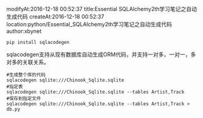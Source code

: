 modifyAt:2016-12-18 00:52:37
title:Essential SQLAlchemy2th学习笔记之自动生成代码
createAt:2016-12-18 00:52:37
location:python/Essential_SQLAlchemy2th学习笔记之自动生成代码
author:xbynet

```
pip install sqlacodegen
```
sqlacodegen支持从现有数据库自动生成ORM代码，并支持一对多，一对一，多对多的关联关系。

```
#生成整个库的代码
sqlacodegen sqlite:///Chinook_Sqlite.sqlite
#指定表
sqlacodegen sqlite:///Chinook_Sqlite.sqlite --tables Artist,Track
#保存到指定文件
sqlacodegen sqlite:///Chinook_Sqlite.sqlite --tables Artist,Track > db.py
```
